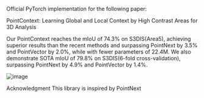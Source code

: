Official PyTorch implementation for the following paper:

PointContext: Learning Global and Local Context by High Contrast Areas for 3D Analysis


Our PointContext reaches the mIoU of 74.3$\%$ on S3DIS(Area5), achieving superior results than the recent methods and surpassing PointNext by 3.5$\%$ and PointVector by 2.0$\%$, while with fewer parameters of 22.4M. We also demonstrate SOTA mIoU of 79.8$\%$ on S3DIS(6-fold cross-validation), surpassing PointNext by 4.9$\%$ and PointVector by 1.4$\%$.

![image](https://github.com/Shaoyuyuanneu/PointContext1/blob/main/ea905162fd8e9b18727665d2db3cce4.png)

Acknowledgment
This library is inspired by PointNext
